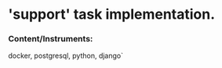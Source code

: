 # 'support' task implementation. 
### Content/Instruments:
 docker, postgresql, python, django`

 

